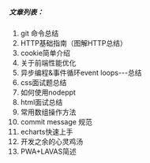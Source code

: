 ##### 文章列表：  
1. git 命令总结  
2. HTTP基础指南（图解HTTP总结）  
3. cookie简单介绍  
4. 关于前端性能优化  
5. 异步编程&事件循环event loops---总结  
6. css面试题总结  
7. 如何使用nodeppt  
8. html面试总结  
9. 常用数组操作方法  
10. commit message 规范
11. echarts快速上手  
12. 开发之余的心灵鸡汤  
13. PWA+LAVAS简述